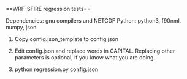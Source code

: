 ==WRF-SFIRE regression tests==

Dependencies: gnu compilers and NETCDF 
Python: python3, f90nml, numpy, json

1. Copy config.json_template to config.json

2. Edit config.json and replace words in CAPITAL. Replacing other parameters is optional,
if you know what you are doing.

3. python regression.py config.json



